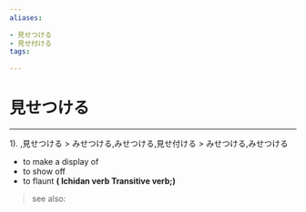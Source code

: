 ```yaml
---
aliases:
    
- 見せつける
- 見せ付ける
tags:
    
---
```


# 見せつける
---
1).
,見せつける > みせつける,みせつける,見せ付ける > みせつける,みせつける

- to make a display of
- to show off
- to flaunt
**( Ichidan verb Transitive verb;)**
> see also: 
            
